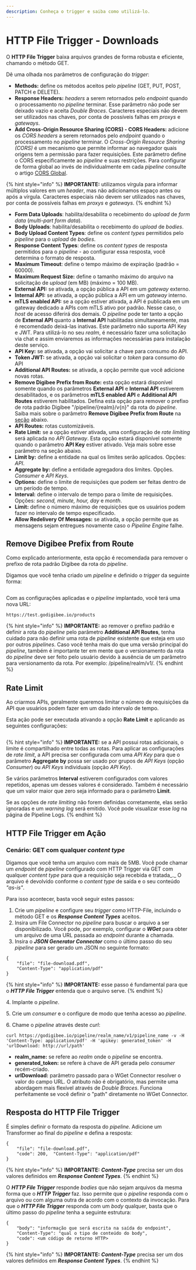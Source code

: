 ```yaml
---
description: Conheça o trigger e saiba como utilizá-lo.
---
```


# HTTP File Trigger - Downloads

O **HTTP File Trigger** baixa arquivos grandes de forma robusta e eficiente, chamando o método GET.

Dê uma olhada nos parâmetros de configuração do _trigger_:

* **Methods:** define os métodos aceitos pelo _pipeline_ (GET, PUT, POST, PATCH e DELETE).
* **Response Headers:** _headers_ a serem retornados pelo _endpoint_ quando o processamento no _pipeline_ terminar. Esse parâmetro não pode ser deixado vazio e aceita _Double_ _Braces_. Caracteres especiais não devem ser utilizados nas chaves, por conta de possíveis falhas em _proxys_ e _gateways_.
* **Add Cross-Origin Resource Sharing (CORS) - CORS Headers:** adicione os _CORS headers_ a serem retornados pelo _endpoint_ quando o processamento no _pipeline_ terminar. O _Cross-Origin Resource Sharing (CORS)_ é um mecanismo que permite informar ao navegador quais origens tem a permissão para fazer requisições. Este parâmetro define o CORS especificamente ao _pipeline_ e suas restrições. Para configurar de forma global ao invés de individualmente em cada _pipeline_ consulte o artigo [CORS Global](../configuracoes-de-triggers/configuracao-global-de-cors.md).

{% hint style="info" %}
**IMPORTANTE:** utilizamos vírgula para informar múltiplos valores em um _header_, mas não adicionamos espaço antes ou após a vírgula. Caracteres especiais não devem ser utilizados nas chaves, por conta de possíveis falhas em _proxys_ e _gateways_.
{% endhint %}

* **Form Data Uploads**: habilita/desabilita o recebimento do _upload_ de _form data_ (_multi-part form data_).
* **Body Uploads**: habilita/desabilita o recebimento do _upload_ de _bodies_.
* **Body Upload Content Types**: define os _content types_ permitidos pelo _pipeline_ para o _upload_ de _bodies_.
* **Response Content Types**: define os _content types_ de resposta permitidos para o _pipeline_ - ao configurar essa resposta, você determina o formato de resposta.
* **Maximum Timeout**: define o tempo máximo de expiração (padrão = 60000).
* **Maximum Request Size:** define o tamanho máximo do arquivo na solicitação de _upload_ (em MB) (máximo = 100 MB).
* **External API:** se ativada, a opção pública a API em um _gateway_ externo.
* **Internal API:** se ativada, a opção pública a API em um _gateway_ interno.
* **mTLS enabled API:** se a opção estiver ativada, a API é publicada em um gateway dedicado a APIs com mTLS ativo por padrão. Nesse caso, o _host_ de acesso diferirá dos demais. O _pipeline_ pode ter tanto a opção de **External API** quanto a **Internal API** habilitadas simultaneamente, mas é recomendado deixá-las inativas. Este parâmetro não suporta API Key e JWT. Para utilizá-lo no seu _realm_, é necessário fazer uma solicitação via chat e assim enviaremos as informações necessárias para instalação deste serviço.
* **API Key:** se ativada, a opção vai solicitar a chave para consumo do API.
* **Token JWT:** se ativada, a opção vai solicitar o _token_ para consumo do API
* **Additional API Routes:** se ativada, a opção permite que você adicione novas rotas.
* **Remove Digibee Prefix from Route:** esta opção estará disponível somente quando os parâmetros **External API** e **Internal API** estiverem desabilitados, e os parâmetros **mTLS enabled API** e **Additional API Routes** estiverem habilitados. Defina esta opção para remover o prefixo de rota padrão Digibee "/pipeline/{realm}/v{n}" da rota do _pipeline_. Saiba mais sobre o parâmetro **Remove Digibee Prefix from Route** na [seção](http-file-trigger-downloads.md#remove-digibee-prefix-from-route) abaixo.
* **API Routes:** rotas customizáveis.
* **Rate Limit:** se a opção estiver ativada, uma configuração de _rate limiting_ será aplicada no _API Gateway_. Esta opção estará disponível somente quando o parâmetro **API Key** estiver ativado. Veja mais sobre esse parâmetro na seção abaixo.
* **Limit by:** define a entidade na qual os limites serão aplicados. Opções: _API_.
* **Aggregate by:** define a entidade agregadora dos limites. Opções. _Consumer_ e _API Keys_.
* **Options:** define o limite de requisições que podem ser feitas dentro de um período de tempo.
* **Interval:** define o intervalo de tempo para o limite de requisições. Opções: _second, minute, hour, day_ e _month_.
* **Limit:** define o número máximo de requisições que os usuários podem fazer no intervalo de tempo especificado.
* **Allow Redelivery Of Messages:** se ativada, a opção permite que as mensagens sejam entregues novamente caso o _Pipeline Engine_ falhe.

## Remove Digibee Prefix from Route

Como explicado anteriormente, esta opção é recomendada para remover o prefixo de rota padrão Digibee da rota do _pipeline_.

Digamos que você tenha criado um _pipeline_ e definido o _trigger_ da seguinte forma:

<figure><img src="../../../.gitbook/assets/Doc update triggers Remove Digibee Prefix mar 2023 (2).png" alt=""><figcaption></figcaption></figure>

Com as configurações aplicadas e o _pipeline_ implantado, você terá uma nova URL:

```
https://test.godigibee.io/products

```

{% hint style="info" %}
**IMPORTANTE:** ao remover o prefixo padrão e definir a rota do _pipeline_ pelo parâmetro **Additional API Routes**, tenha cuidado para não definir uma rota de _pipeline_ existente que esteja em uso por outros _pipelines_. Caso você tenha mais do que uma versão principal do _pipeline_, também é importante ter em mente que o versionamento da rota do _pipeline_ deve ser feito pelo usuário devido à ausência de um parâmetro para versionamento da rota. Por exemplo: /pipeline/realm/v1/.
{% endhint %}

## Rate Limit <a href="#http-file-trigger-em-ao" id="http-file-trigger-em-ao"></a>

Ao criarmos APIs, geralmente queremos limitar o número de requisições da API que usuários podem fazer em um dado intervalo de tempo.

Esta ação pode ser executada ativando a opção **Rate Limit** e aplicando as seguintes configurações:

<figure><img src="../../../.gitbook/assets/Rate Limit OK example april 2023.png" alt=""><figcaption></figcaption></figure>

{% hint style="info" %}
**IMPORTANTE:** se a API possui rotas adicionais, o limite é compartilhado entre todas as rotas. Para aplicar as configurações de _rate limit_, a API precisa ser configurada com uma _API Key_ para que o parâmetro **Aggregate by** possa ser usado por grupos de _API Keys_ (opção _Consumer_) ou _API Keys_ individuais (opção _API Key_).

Se vários parâmetros **Interval** estiverem configurados com valores repetidos, apenas um desses valores é considerado. Também é necessário que um valor maior que zero seja informado para o parâmetro **Limit**.

Se as opções de _rate limiting_ não forem definidas corretamente, elas serão ignoradas e um _warning log_ será emitido. Você pode visualizar esse _log_ na página de Pipeline Logs.
{% endhint %}

## HTTP File Trigger em Ação <a href="#http-file-trigger-em-ao" id="http-file-trigger-em-ao"></a>

### Cenário: GET com qualquer _content type_ <a href="#cenrio-get-com-qualquer-content-type" id="cenrio-get-com-qualquer-content-type"></a>

Digamos que você tenha um arquivo com mais de 5MB. Você pode chamar um _endpoint_ de _pipeline_ configurado com HTTP Trigger via GET com qualquer _content type_ para que a requisição seja recebida e tratada_._ O arquivo é devolvido conforme o _content type_ de saída e o seu conteúdo _"as-is"_.

Para isso acontecer, basta você seguir estes passos:

1. Crie um _pipeline_ e configure seu _trigger_ como HTTP-File, incluindo o método GET e os _**Response Content Types**_ aceitos.
2. Insira um File Connector no _pipeline_ para buscar o arquivo a ser disponibilizado. Você pode, por exemplo, configurar o _**WGet**_ para obter um arquivo de uma URL passada ao _endpoint_ durante a chamada.
3. Insira o _**JSON Generator Connector**_ como o último passo do seu _pipeline_ para ser gerado um JSON no seguinte formato:

```
{ 
    "file": "file-download.pdf", 
    "Content-Type": "application/pdf"
}
```

{% hint style="info" %}
**IMPORTANTE:** esse passo é fundamental para que o _**HTTP File Trigger**_ entenda que o arquivo serve.
{% endhint %}

4\. Implante o _pipeline_.

5\. Crie um _consumer_ e o configure de modo que tenha acesso ao _pipeline_.

6\. Chame o _pipeline_ através deste _curl_:

```
curl https://godigibee.io/pipeline/realm_name/v1/pipeline_name -v -H 'Content-Type: application/pdf' -H 'apikey: generated_token' -H 'urlDownload: http://url/path'
```

* **realm\_name:** se refere ao _realm_ onde o _pipeline_ se encontra.
* **generated\_token:** se refere à chave de API gerada pelo _consumer_ recém-criado.
* **urlDownload:** parâmetro passado para o WGet Connector resolver o valor do campo URL. O atributo não é obrigatório, mas permite uma abordagem mais flexível através de _Double Braces_. Funciona perfeitamente se você definir o "path" diretamente no WGet Connector.

## Resposta do HTTP File Trigger <a href="#resposta-do-http-file-trigger" id="resposta-do-http-file-trigger"></a>

É simples definir o formato da resposta do _pipeline_. Adicione um Transformer ao final do _pipeline_ e defina a resposta:

```
{  
    "file": "file-download.pdf",  
    "code": 200,  "Content-Type": "application/pdf"
}
```

{% hint style="info" %}
**IMPORTANTE:** _**Content-Type**_ precisa ser um dos valores definidos em _**Response Content Types**_.
{% endhint %}

O _**HTTP File Trigger**_ responde _bodies_ que não sejam arquivos da mesma forma que o _**HTTP Trigger**_ faz. Isso permite que o _pipeline_ responda com o arquivo ou com alguma outra de acordo com o contexto da invocação. Para que o _**HTTP File Trigger**_ responda com um _body_ qualquer, basta que o último passo do _pipeline_ tenha a seguinte estrutura:

```
{ 
    "body": "informação que será escrita na saída do endpoint", 
    "Content-Type": "qual o tipo de conteúdo do body", 
    "code": <um código de retorno HTTP>
}
```

{% hint style="info" %}
**IMPORTANTE:** _**Content-Type**_ precisa ser um dos valores definidos em _**Response Content Types**_.
{% endhint %}
